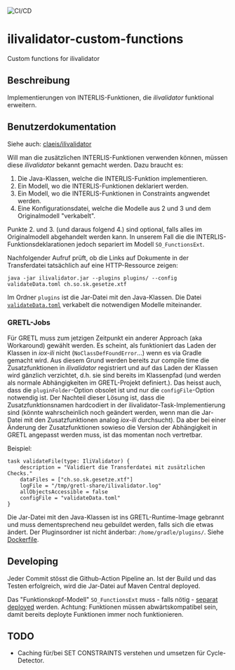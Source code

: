 ![CI/CD](https://github.com/sogis/ilivalidator-custom-functions/workflows/CI/CD/badge.svg)

# ilivalidator-custom-functions
Custom functions for ilivalidator

## Beschreibung
Implementierungen von INTERLIS-Funktionen, die _ilivalidator_ funktional erweitern. 

## Benutzerdokumentation
Siehe auch: [claeis/ilivalidator](https://github.com/claeis/ilivalidator/blob/master/docs/ilivalidator.rst)

Will man die zusätzlichen INTERLIS-Funktionen verwenden können, müssen diese _ilivalidator_ bekannt gemacht werden. Dazu braucht es:

1. Die Java-Klassen, welche die INTERLIS-Funktion implementieren.
2. Ein Modell, wo die INTERLIS-Funktionen deklariert werden.
3. Ein Modell, wo die INTERLIS-Funktionen in Constraints angwendet werden.
4. Eine Konfigurationsdatei, welche die Modelle aus 2 und 3 und dem Originalmodell "verkabelt".

Punkte 2. und 3. (und daraus folgend 4.) sind optional, falls alles im Originalmodell abgehandelt werden kann. In unserem Fall die die INTERLIS-Funktionsdeklarationen jedoch separiert im Modell `SO_FunctionsExt`.

Nachfolgender Aufruf prüft, ob die Links auf Dokumente in der Transferdatei tatsächlich auf eine HTTP-Ressource zeigen:

```
java -jar ilivalidator.jar --plugins plugins/ --config validateData.toml ch.so.sk.gesetze.xtf
```

Im Ordner `plugins` ist die Jar-Datei mit den Java-Klassen. Die Datei [`validateData.toml`](./src/test/data/validateData.toml) verkabelt die notwendigen Modelle miteinander.

### GRETL-Jobs
Für GRETL muss zum jetzigen Zeitpunkt ein anderer Approach (aka Workaround) gewählt werden. Es scheint, als funktioniert das Laden der Klassen in _iox-ili_ nicht (`NoClassDefFoundError`...) wenn es via Gradle gemacht wird. Aus diesem Grund werden bereits zur compile time die Zusatzfunktionen in _ilivalidator_ registriert und auf das Laden der Klassen wird gänzlich verzichtet, d.h. sie sind bereits im Klassenpfad (und werden als normale Abhängigkeiten im GRETL-Projekt definiert.). Das heisst auch, dass die `pluginFolder`-Option obsolet ist und nur die `configFile`-Option notwendig ist. Der Nachteil dieser Lösung ist, dass die Zusatzfunktionsnamen hardcodiert in der ilivalidator-Task-Implementierung sind (könnte wahrscheinlich noch geändert werden, wenn man die Jar-Datei mit den Zusatzfunktionen analog _iox-ili_ durchsucht). Da aber bei einer Änderung der Zusatzfunktionen sowieso die Version der Abhängigkeit in GRETL angepasst werden muss, ist das momentan noch vertretbar.

Beispiel:

```
task validateFile(type: IliValidator) {
    description = "Validiert die Transferdatei mit zusätzlichen Checks."
    dataFiles = ["ch.so.sk.gesetze.xtf"]
    logFile = "/tmp/gretl-share/ilivalidator.log"
    allObjectsAccessible = false
    configFile = "validateData.toml"
}
```

Die Jar-Datei mit den Java-Klassen ist ins GRETL-Runtime-Image gebrannt und muss dementsprechend neu gebuildet werden, falls sich die etwas ändert. Der Pluginsordner ist nicht änderbar: `/home/gradle/plugins/`. Siehe [Dockerfile](https://github.com/sogis/gretl/blob/master/runtimeImage/gretl/Dockerfile).

## Developing
Jeder Commit stösst die Github-Action Pipeline an. Ist der Build und das Testen erfolgreich, wird die Jar-Datei auf Maven Central deployed.

Das "Funktionskopf-Modell" `SO_FunctionsExt` muss - falls nötig - [separat deployed](https://github.com/sogis/sogis-interlis-repository) werden. Achtung: Funktionen müssen abwärtskompatibel sein, damit bereits deployte Funktionen immer noch funktionieren.

## TODO
- Caching für/bei SET CONSTRAINTS verstehen und umsetzen für Cycle-Detector.

